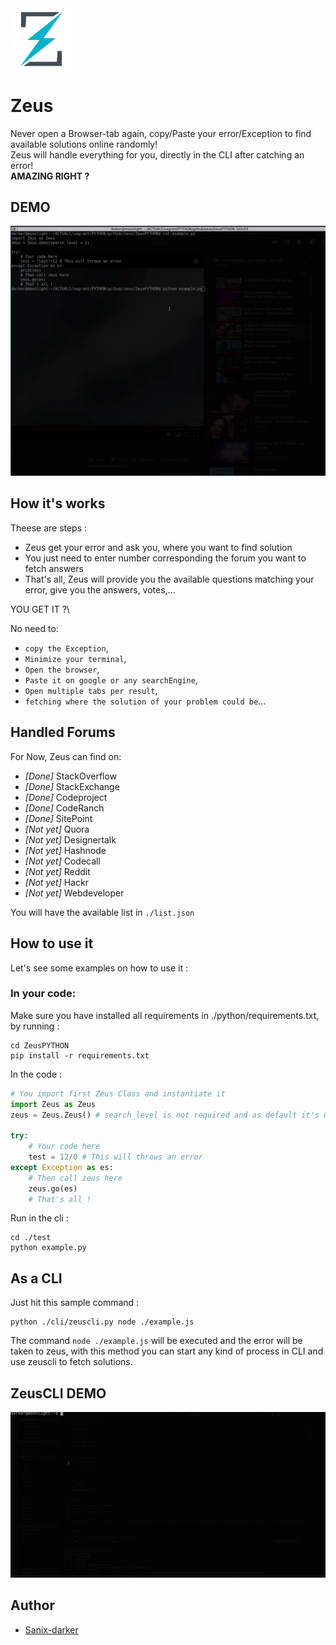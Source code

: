 <img src="./images/logo.png" width="100" align="center" />

# Zeus

Never open a Browser-tab again, copy/Paste your error/Exception to find available solutions online randomly!\
Zeus will handle everything for you, directly in the CLI after catching an error!\
**AMAZING RIGHT ?**

## DEMO

<img src="./images/demo.gif" />

## How it's works

Theese are steps :

- Zeus get your error and ask you, where you want to find solution
- You just need to enter number corresponding the forum you want to fetch answers
- That's all, Zeus will provide you the available questions matching your error, give you the answers, votes,...

YOU GET IT ?\

No need to:

- `copy the Exception`,
- `Minimize your terminal`,
- `Open the browser`,
- `Paste it on google or any searchEngine`,
- `Open multiple tabs per result`,
- `fetching where the solution of your problem could be`...

## Handled Forums

For Now, Zeus can find on:

- *[Done]* StackOverflow
- *[Done]* StackExchange
- *[Done]* Codeproject
- *[Done]* CodeRanch
- *[Done]* SitePoint
- *[Not yet]* Quora
- *[Not yet]* Designertalk
- *[Not yet]* Hashnode
- *[Not yet]* Codecall
- *[Not yet]* Reddit
- *[Not yet]* Hackr
- *[Not yet]* Webdeveloper

You will have the available list in `./list.json`

## How to use it

Let's see some examples on how to use it :

### In your code:

Make sure you have installed all requirements in ./python/requirements.txt, by running :
```shell
cd ZeusPYTHON
pip install -r requirements.txt
```

In the code :

```python
# You import first Zeus Class and instantiate it
import Zeus as Zeus
zeus = Zeus.Zeus() # search_level is not required and as default it's 0

try:
    # Your code here
    test = 12/0 # This will throws an error
except Exception as es:
    # Then call zeus here
    zeus.go(es)
    # That's all !
```

Run in the cli :
```shell
cd ./test
python example.py
```

## As a CLI

Just hit this sample command : 
```shell
python ./cli/zeuscli.py node ./example.js
```

The command `node ./example.js` will be executed and the error will be taken to zeus, with this method you can start any kind of process in CLI and use zeuscli to fetch solutions.

## ZeusCLI DEMO

<img src="./images/zeuscli.gif" />

## Author

- [Sanix-darker](https://github.com/sanix-darker)